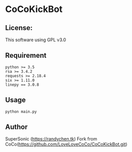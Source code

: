 # CoCoKickBot

## License:
This software using GPL v3.0

## Requirement
    python >= 3.5
    rsa >= 3.4.2
    requests >= 2.18.4
    six >= 1.11.0
    linepy == 3.0.8

## Usage
    python main.py

## Author
SuperSonic (https://randychen.tk) Fork from CoCo(https://github.com/LoveLoveCoCo/CoCoKickBot.git)